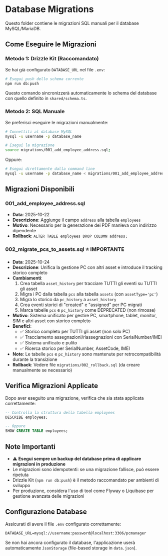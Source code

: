 # Database Migrations

Questo folder contiene le migrazioni SQL manuali per il database MySQL/MariaDB.

## Come Eseguire le Migrazioni

### Metodo 1: Drizzle Kit (Raccomandato)

Se hai già configurato `DATABASE_URL` nel file `.env`:

```bash
# Esegui push dello schema corrente
npm run db:push
```

Questo comando sincronizzerà automaticamente lo schema del database con quello definito in `shared/schema.ts`.

### Metodo 2: SQL Manuale

Se preferisci eseguire le migrazioni manualmente:

```bash
# Connettiti al database MySQL
mysql -u username -p database_name

# Esegui la migrazione
source migrations/001_add_employee_address.sql;
```

Oppure:

```bash
# Esegui direttamente dalla command line
mysql -u username -p database_name < migrations/001_add_employee_address.sql
```

## Migrazioni Disponibili

### 001_add_employee_address.sql
- **Data**: 2025-10-22
- **Descrizione**: Aggiunge il campo `address` alla tabella `employees`
- **Motivo**: Necessario per la generazione dei PDF manleva con indirizzo dipendente
- **Rollback**: `ALTER TABLE employees DROP COLUMN address;`

### 002_migrate_pcs_to_assets.sql ⭐ IMPORTANTE
- **Data**: 2025-10-24
- **Descrizione**: Unifica la gestione PC con altri asset e introduce il tracking storico completo
- **Cambiamenti**:
  1. Crea tabella `asset_history` per tracciare TUTTI gli eventi su TUTTI gli asset
  2. Migra i PC dalla tabella `pcs` alla tabella `assets` (con `assetType='pc'`)
  3. Migra lo storico da `pc_history` a `asset_history`
  4. Crea eventi storici di "created" e "assigned" per PC migrati
  5. Marca tabelle `pcs` e `pc_history` come DEPRECATED (non rimosse)
- **Motivo**: Sistema unificato per gestire PC, smartphone, tablet, monitor, SIM e altri asset con storico completo
- **Benefici**:
  - ✅ Storico completo per TUTTI gli asset (non solo PC)
  - ✅ Tracciamento assegnazioni/riassegnazioni con SerialNumber/IMEI
  - ✅ Sistema unificato e pulito
  - ✅ Ricerca storico per SerialNumber, AssetCode, IMEI
- **Note**: Le tabelle `pcs` e `pc_history` sono mantenute per retrocompatibilità durante la transizione
- **Rollback**: Vedere file `migrations/002_rollback.sql` (da creare manualmente se necessario)

## Verifica Migrazioni Applicate

Dopo aver eseguito una migrazione, verifica che sia stata applicata correttamente:

```sql
-- Controlla la struttura della tabella employees
DESCRIBE employees;

-- Oppure
SHOW CREATE TABLE employees;
```

## Note Importanti

- ⚠️ **Esegui sempre un backup del database prima di applicare migrazioni in produzione**
- Le migrazioni sono idempotenti: se una migrazione fallisce, può essere ripetuta
- Drizzle Kit (`npm run db:push`) è il metodo raccomandato per ambienti di sviluppo
- Per produzione, considera l'uso di tool come Flyway o Liquibase per gestione avanzata delle migrazioni

## Configurazione Database

Assicurati di avere il file `.env` configurato correttamente:

```env
DATABASE_URL=mysql://username:password@localhost:3306/pcmanager
```

Se non hai ancora configurato il database, l'applicazione userà automaticamente `JsonStorage` (file-based storage in `data.json`).
